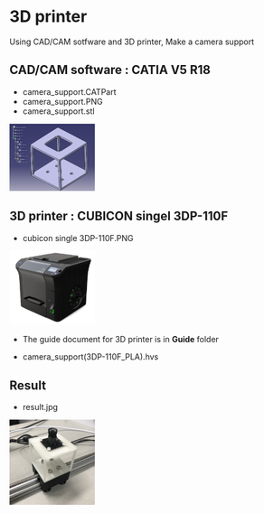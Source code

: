 # 3D printer

Using CAD/CAM sotfware and 3D printer, Make a camera support

## CAD/CAM software : CATIA V5 R18

* camera_support.CATPart
* camera_support.PNG
* camera_support.stl

<img src="camera_support.PNG" width="30%" height="30%"></img>

## 3D printer : CUBICON singel 3DP-110F

* cubicon single 3DP-110F.PNG

<img src="cubicon single 3DP-110F.PNG" width="30%" height="30%"></img>

* The guide document for 3D printer is in **Guide** folder 

* camera_support(3DP-110F_PLA).hvs

## Result

* result.jpg

<img src="result.jpg" width="30%" height="30%"></img>
